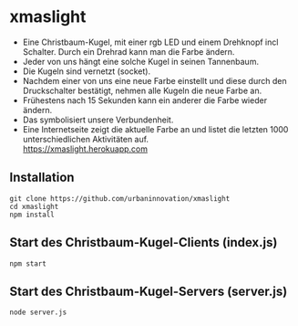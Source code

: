 # xmaslight
* Eine Christbaum-Kugel, mit einer rgb LED und einem Drehknopf incl Schalter. Durch ein Drehrad kann man die Farbe ändern.  
* Jeder von uns hängt eine solche Kugel in seinen Tannenbaum.  
* Die Kugeln sind vernetzt (socket).  
* Nachdem einer von uns eine neue Farbe einstellt und diese durch den Druckschalter bestätigt, nehmen alle Kugeln die neue Farbe an.  
* Frühestens nach 15 Sekunden kann ein anderer die Farbe wieder ändern.  
* Das symbolisiert unsere Verbundenheit.  
* Eine Internetseite zeigt die aktuelle Farbe an und listet die letzten 1000 unterschiedlichen Aktivitäten auf.  
https://xmaslight.herokuapp.com

## Installation
```
git clone https://github.com/urbaninnovation/xmaslight
cd xmaslight
npm install
```
## Start des Christbaum-Kugel-Clients (index.js)
```
npm start
```
## Start des Christbaum-Kugel-Servers (server.js)
```
node server.js
```
